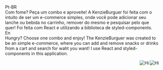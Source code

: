 Pt-BR
<br/>
Com fome? Peça um combo e aproveite! A KenzieBurguer foi feita com o intuito de ser um e-commerce simples, onde você pode adicionar seu lanche ou bebida no carrinho, remover do mesmo e pesquisar pelo que quer! Foi feita com React e utilizando a biblioteca de styled-components.
<br/>
En
<br/>
Hungry? Choose one combo and enjoy! The KenzieBurguer was created to be an simple e-commerce, where you can add and remove snacks or drinks from a cart and search for waht you want! I use React and styled-components in this application.
<br/>
<div>
   <img align="right" alt="Hi" src="https://res.cloudinary.com/dvkwgt94s/image/upload/v1674229080/KenzieBurguer_com_carrinho_aluoth.png"/>
</div>

<div>
   <img align="right" alt="Hi" src="https://res.cloudinary.com/dvkwgt94s/image/upload/v1674229080/KenzieBurguer_tela_inicial_st3dfc.png"/>
</div>
